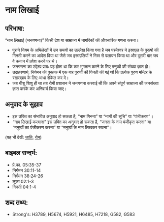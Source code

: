 # नाम लिखाई #

## परिभाषा: ##

“नाम लिखाई (जनगणना)” किसी देश या साम्राज्य में नागरिकों की औपचारिक गणना करना।

* पुराने नियम के अभिलेखों में उन समयों का उल्लेख किया गया है जब परमेश्वर ने इस्राएल के पुरूषों की गिनती करने का आदेश दिया था जैसे जब इस्राएलियों ने मिस्र से पलायन किया था और दूसरी बार जब वे कनान में प्रवेश करने पर थे।
* जनगणना का उद्देश्य प्रायः यह होता था कि कर भुगतान करने के लिए मनुष्यों की संख्या ज्ञात हो।
* उदाहरणार्थ, निर्गमन की पुस्तक में एक बार पुरुषों की गिनती की गई थी कि प्रत्येक पुरुष मन्दिर के रखरखाव के लिए आधा शेकेल कर दे।
* जब यीशु शिशु ही था तब रोमी प्रशासन ने जनगणना करवाई थी कि अपने संपूर्ण साम्राज्य की जनसंख्या ज्ञात करके कर अनिवार्य किया जाए।

## अनुवाद के सुझाव ##

* इस उक्ति का संभावित अनुवाद हो सकता है, “नाम गिनना” या “नामों की सूचि” या “पंजीकरण”।
* “नाम लिखाई करवाना” इस उक्ति का अनुवाद हो सकता है, “जनता के नाम पंजीकृत करना” या “मनुष्यों का पंजीकरण करना” या “मनुष्यों के नाम लिखकर रखना”।

(यह भी देखें: [जाति](../nation.md), [रोम](../rome.md))

## बाइबल सन्दर्भ: ##

* प्रे.का. 05:35-37
* निर्गमन 30:11-14
* निर्गमन 38:24-26
* लूका 02:1-3
* गिनती 04:1-4

## शब्द तथ्य: ##

* Strong's: H3789, H5674, H5921, H6485, H7218, G582, G583
